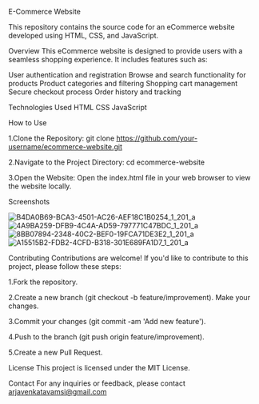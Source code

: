 E-Commerce Website

This repository contains the source code for an eCommerce website developed using HTML, CSS, and JavaScript.

Overview
This eCommerce website is designed to provide users with a seamless shopping experience. It includes features such as:

User authentication and registration
Browse and search functionality for products
Product categories and filtering
Shopping cart management
Secure checkout process
Order history and tracking


Technologies Used
HTML
CSS
JavaScript

How to Use

1.Clone the Repository:
git clone https://github.com/your-username/ecommerce-website.git

2.Navigate to the Project Directory:
cd ecommerce-website

3.Open the Website:
Open the index.html file in your web browser to view the website locally.

Screenshots

![B4DA0B69-BCA3-4501-AC26-AEF18C1B0254_1_201_a](https://github.com/vamsiarja/E-shop/assets/74002853/36479cfa-2c44-4f3f-aa17-2c07da39895e)
![4A9BA259-DFB9-4C4A-AD59-797771C47BDC_1_201_a](https://github.com/vamsiarja/E-shop/assets/74002853/b9bdbad2-5006-4051-a128-441b1337489b)
![8BB07894-2348-40C2-BEF0-19FCA71DE3E2_1_201_a](https://github.com/vamsiarja/E-shop/assets/74002853/3f003115-26a2-4388-839d-5be5afd9f15d)
![A15515B2-FDB2-4CFD-B318-301E689FA1D7_1_201_a](https://github.com/vamsiarja/E-shop/assets/74002853/095b665d-59d6-4db2-bd56-dab704ca84e2)

Contributing
Contributions are welcome! If you'd like to contribute to this project, please follow these steps:

1.Fork the repository.

2.Create a new branch (git checkout -b feature/improvement).
Make your changes.

3.Commit your changes (git commit -am 'Add new feature').

4.Push to the branch (git push origin feature/improvement).

5.Create a new Pull Request.

License
This project is licensed under the MIT License.

Contact
For any inquiries or feedback, please contact arjavenkatavamsi@gmail.com


